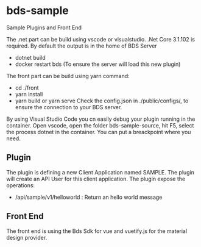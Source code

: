 # bds-sample
Sample Plugins and Front End

The .net part can be build using vscode or visualstudio. .Net Core 3.1.102 is required. By default the output is in the home of BDS Server
- dotnet build
- docker restart bds (To ensure the server will load this new plugin)

The front part can be build using yarn command:
- cd ./front
- yarn install
- yarn build or yarn serve
Check the config.json in ./public/configs/, to ensure the connection to your BDS server.

By using Visual Studio Code you cn easily debug your plugin running in the container. Open vscode, open the folder bds-sample-source, hit F5, select the process dotnet in the container. You can put a breackpoint where you need.

## Plugin

The plugin is defining a new Client Application named SAMPLE.
The plugin will create an API User for this client application.
The plugin expose the operations:
- /api/sample/v1/helloworld : Return an hello world message

## Front End

The front end is using the Bds Sdk for vue and vuetify.js for the material design provider.
